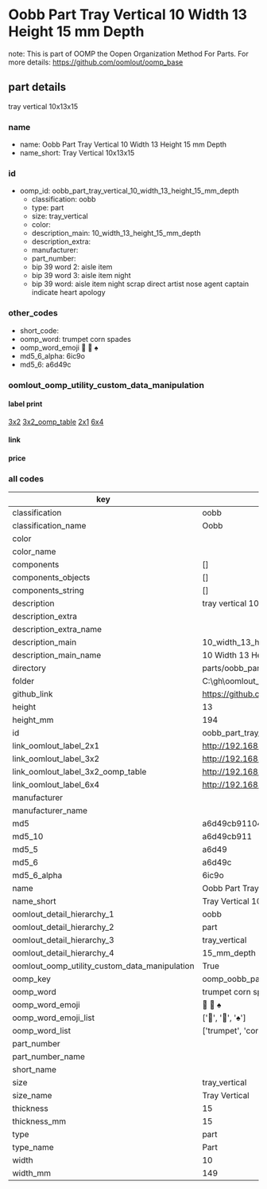 # Oobb Part Tray Vertical 10 Width 13 Height 15 mm Depth  

note: This is part of OOMP the Oopen Organization Method For Parts. For more details: https://github.com/oomlout/oomp_base

##  part details
  



tray vertical 10x13x15



### name
* name: Oobb Part Tray Vertical 10 Width 13 Height 15 mm Depth
* name_short: Tray Vertical 10x13x15 
### id
* oomp_id: oobb_part_tray_vertical_10_width_13_height_15_mm_depth
  * classification: oobb
  * type: part
  * size: tray_vertical
  * color: 
  * description_main: 10_width_13_height_15_mm_depth
  * description_extra: 
  * manufacturer: 
  * part_number: 
  * bip 39 word 2: aisle item
  * bip 39 word 3: aisle item night
  * bip 39 word: aisle item night scrap direct artist nose agent captain indicate heart apology

### other_codes
* short_code: 
* oomp_word: trumpet corn spades
* oomp_word_emoji :trumpet: :corn: :spades:
* md5_6_alpha: 6ic9o
* md5_6: a6d49c






### oomlout_oomp_utility_custom_data_manipulation
#### label print
[3x2](http://192.168.1.245:1112/?label=oomp%206ic9o)
[3x2_oomp_table](http://192.168.1.108:1112/?label=oomp%206ic9o)
[2x1](http://192.168.1.242:1112/?label=oomp%206ic9o)
[6x4](http://192.168.1.55:1112/?label=oomp%206ic9o)    

#### link

                              

#### price







### all codes 
| key | value |  
| --- | --- |  
| classification | oobb |  
| classification_name | Oobb |  
| color |  |  
| color_name |  |  
| components | [] |  
| components_objects | [] |  
| components_string | [] |  
| description | tray vertical 10x13x15 |  
| description_extra |  |  
| description_extra_name |  |  
| description_main | 10_width_13_height_15_mm_depth |  
| description_main_name | 10 Width 13 Height 15 mm Depth |  
| directory | parts/oobb_part_tray_vertical_10_width_13_height_15_mm_depth |  
| folder | C:\gh\oomlout_oobb_version_4_generated_parts\parts\oobb_part_tray_vertical_10_width_13_height_15_mm_depth |  
| github_link | https://github.com/oomlout/oomlout_oomp_part_src/tree/main/parts/oobb_part_tray_vertical_10_width_13_height_15_mm_depth |  
| height | 13 |  
| height_mm | 194 |  
| id | oobb_part_tray_vertical_10_width_13_height_15_mm_depth |  
| link_oomlout_label_2x1 | http://192.168.1.242:1112/?label=oomp%206ic9o |  
| link_oomlout_label_3x2 | http://192.168.1.245:1112/?label=oomp%206ic9o |  
| link_oomlout_label_3x2_oomp_table | http://192.168.1.108:1112/?label=oomp%206ic9o |  
| link_oomlout_label_6x4 | http://192.168.1.55:1112/?label=oomp%206ic9o |  
| manufacturer |  |  
| manufacturer_name |  |  
| md5 | a6d49cb91104f2cc341f4c172b1db02d |  
| md5_10 | a6d49cb911 |  
| md5_5 | a6d49 |  
| md5_6 | a6d49c |  
| md5_6_alpha | 6ic9o |  
| name | Oobb Part Tray Vertical 10 Width 13 Height 15 mm Depth |  
| name_short | Tray Vertical 10x13x15  |  
| oomlout_detail_hierarchy_1 | oobb |  
| oomlout_detail_hierarchy_2 | part |  
| oomlout_detail_hierarchy_3 | tray_vertical |  
| oomlout_detail_hierarchy_4 | 15_mm_depth |  
| oomlout_oomp_utility_custom_data_manipulation | True |  
| oomp_key | oomp_oobb_part_tray_vertical_10_width_13_height_15_mm_depth |  
| oomp_word | trumpet corn spades |  
| oomp_word_emoji | :trumpet: :corn: :spades: |  
| oomp_word_emoji_list | [':trumpet:', ':corn:', ':spades:'] |  
| oomp_word_list | ['trumpet', 'corn', 'spades'] |  
| part_number |  |  
| part_number_name |  |  
| short_name |  |  
| size | tray_vertical |  
| size_name | Tray Vertical |  
| thickness | 15 |  
| thickness_mm | 15 |  
| type | part |  
| type_name | Part |  
| width | 10 |  
| width_mm | 149 |  
